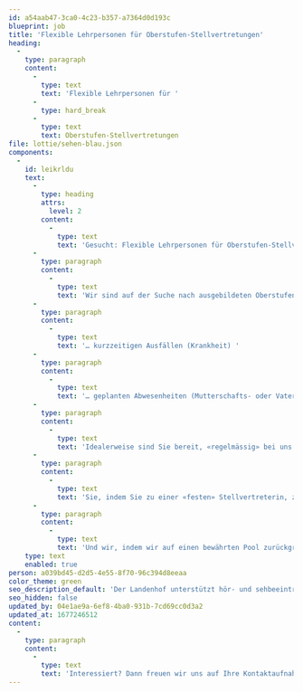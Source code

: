 ```yaml
---
id: a54aab47-3ca0-4c23-b357-a7364d0d193c
blueprint: job
title: 'Flexible Lehrpersonen für Oberstufen-Stellvertretungen'
heading:
  -
    type: paragraph
    content:
      -
        type: text
        text: 'Flexible Lehrpersonen für '
      -
        type: hard_break
      -
        type: text
        text: Oberstufen-Stellvertretungen
file: lottie/sehen-blau.json
components:
  -
    id: leikrldu
    text:
      -
        type: heading
        attrs:
          level: 2
        content:
          -
            type: text
            text: 'Gesucht: Flexible Lehrpersonen für Oberstufen-Stellvertretungen'
      -
        type: paragraph
        content:
          -
            type: text
            text: 'Wir sind auf der Suche nach ausgebildeten Oberstufen-Lehrpersonen, die bei… '
      -
        type: paragraph
        content:
          -
            type: text
            text: '… kurzzeitigen Ausfällen (Krankheit) '
      -
        type: paragraph
        content:
          -
            type: text
            text: '… geplanten Abwesenheiten (Mutterschafts- oder Vaterschaftsurlaub, unbezahlter Urlaub, Operationen etc.) die Stellvertretung unserer Lehrpersonen übernehmen. '
      -
        type: paragraph
        content:
          -
            type: text
            text: 'Idealerweise sind Sie bereit, «regelmässig» bei uns einzuspringen und Teil unseres «Stellvertretungs-Pools» zu sein. So würden beide Seiten profitieren: '
      -
        type: paragraph
        content:
          -
            type: text
            text: 'Sie, indem Sie zu einer «festen» Stellvertreterin, zu einem «festen» Stellvertreter bei uns werden, ohne dabei Ihre Flexibilität zu verlieren. '
      -
        type: paragraph
        content:
          -
            type: text
            text: 'Und wir, indem wir auf einen bewährten Pool zurückgreifen können.'
    type: text
    enabled: true
person: a039bd45-d2d5-4e55-8f70-96c394d8eeaa
color_theme: green
seo_description_default: 'Der Landenhof unterstützt hör- und sehbeeinträchtigte Kinder & Jugendliche in ihrem selbstbestimmten Leben durch Förderung ihrer Fähigkeiten & Entwicklung'
seo_hidden: false
updated_by: 04e1ae9a-6ef8-4ba0-931b-7cd69cc0d3a2
updated_at: 1677246512
content:
  -
    type: paragraph
    content:
      -
        type: text
        text: 'Interessiert? Dann freuen wir uns auf Ihre Kontaktaufnahme'
---
```

